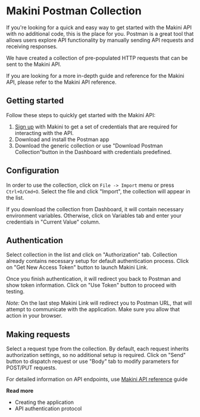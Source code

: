 # Makini Postman Collection

If you're looking for a quick and easy way to get started with the Makini API with no additional code, 
this is the place for you. Postman is a great tool that allows users explore API functionality by 
manually sending API requests and receiving responses. 

We have created a collection of pre-populated HTTP requests that can be sent to the Makini API.

If you are looking for a more in-depth guide and reference for the Makini API, please refer to the 
Makini API reference.

## Getting started

Follow these steps to quickly get started with the Makini API:

1. [Sign up](https://app.makini.io/register) with Makini to get a set of credentials that are required for interacting with the API.
2. Download and install the Postman app
3. Download the generic collection or use "Download Postman Collection"button in the Dashboard with credentials predefined.

## Configuration

In order to use the collection, click on `File -> Import` menu or press `Ctrl+O/Cmd+O`.
Select the file and click "Import", the collection will appear in the list.

If you download the collection from Dashboard, it will contain necessary environment variables. Otherwise, 
click on Variables tab and enter your credentials in "Current Value" column.

## Authentication

Select collection in the list and click on "Authorization" tab. Collection already contains necessary setup for
default authentication process. Click on "Get New Access Token" button to launch Makini Link.

Once you finish authentication, it will redirect you back to Postman and show token information.
Click on "Use Token" button to proceed with testing.

*Note:* On the last step Makini Link will redirect you to Postman URL, that will attempt to communicate with 
the application. Make sure you allow that action in your browser.

## Making requests

Select a request type from the collection. By default, each request inherits authorization settings, so no additional
setup is required. Click on "Send" button to dispatch request or use "Body" tab to modify parameters for POST/PUT requests.

For detailed information on API endpoints, use [Makini API reference](https://#) guide

**Read more**
* Creating the application
* API authentication protocol

